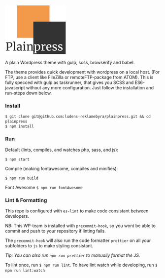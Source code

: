 ![Preview](./assets/images/Group.png)

A plain Wordpress theme with gulp, scss, browserify and babel.

The theme provides quick development with wordpress on a local host. (For FTP, use a client like FileZilla or remoteFTP-package from ATOM). This is fully specced with gulp as taskrunner, that gives you SCSS and ES6-javascript without any more configuration. Just follow the installation and run-steps down below.

### Install
```
$ git clone git@github.com:ludens-reklamebyra/plainpress.git && cd plainpress
$ npm install
```

### Run
Default (lints, compiles, and watches php, sass, and js):
```
$ npm start
```
Compile (making fontawesome, compiles and minifies):
```
$ npm run build
```
Font Awesome
`$ npm run fontAwesome`

### Lint & Formatting
This repo is configured with `es-lint` to make code consistant between developers.

NB: This WP-team is installed with `precommit-hook`, so you wont be able to commit and push to your repository if linting fails.

The `precommit-hook` will also run the code formatter `prettier` on all your subfolders to `js` to make styling consistant.

<em>Tip: You can also run `npm run prettier` to manually format the JS.</em>

To lint once, run `$ npm run lint`.
To have lint watch while developing, run `$ npm run lint:watch`
